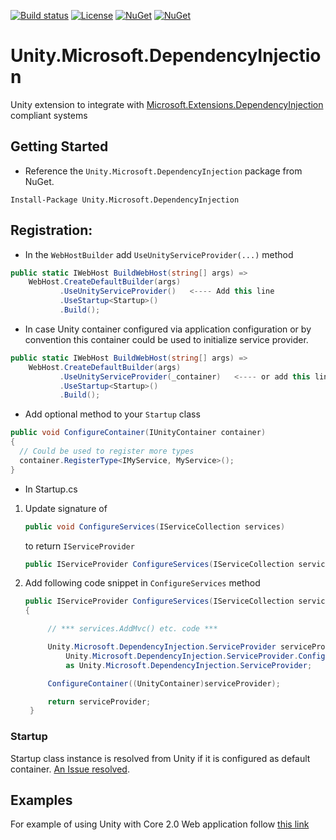 [![Build status](https://ci.appveyor.com/api/projects/status/sevk2yb2jokf8ltr/branch/master?svg=true)](https://ci.appveyor.com/project/IoC-Unity/microsoft-dependency-injection/branch/master)
[![License](https://img.shields.io/badge/license-apache%202.0-60C060.svg)](https://github.com/IoC-Unity/microsoft-dependency-injection/blob/master/LICENSE)
[![NuGet](https://img.shields.io/nuget/dt/Unity.Microsoft.DependencyInjection.svg)](https://www.nuget.org/packages/Unity.Microsoft.DependencyInjection)
[![NuGet](https://img.shields.io/nuget/v/Unity.Microsoft.DependencyInjection.svg)](https://www.nuget.org/packages/Unity.Microsoft.DependencyInjection)

# Unity.Microsoft.DependencyInjection
Unity extension to integrate with [Microsoft.Extensions.DependencyInjection](https://github.com/aspnet/DependencyInjection)  compliant systems

## Getting Started
- Reference the `Unity.Microsoft.DependencyInjection` package from NuGet.
```
Install-Package Unity.Microsoft.DependencyInjection
```

## Registration:
- In the `WebHostBuilder` add `UseUnityServiceProvider(...)` method

```C#
public static IWebHost BuildWebHost(string[] args) =>
    WebHost.CreateDefaultBuilder(args)
           .UseUnityServiceProvider()   <---- Add this line
           .UseStartup<Startup>()
           .Build();
```

- In case Unity container configured via application configuration or by convention this container could be used to initialize service provider.

```C#
public static IWebHost BuildWebHost(string[] args) =>
    WebHost.CreateDefaultBuilder(args)
           .UseUnityServiceProvider(_container)   <---- or add this line
           .UseStartup<Startup>()
           .Build();
```

- Add optional method to your `Startup` class
```C#
public void ConfigureContainer(IUnityContainer container)
{
  // Could be used to register more types
  container.RegisterType<IMyService, MyService>();
}
```

- In Startup.cs
1. Update signature of 

    ```C# 
    public void ConfigureServices(IServiceCollection services)
    ```

    to return `IServiceProvider`

    ```C#
    public IServiceProvider ConfigureServices(IServiceCollection services)
    ```
    
2. Add following code snippet in `ConfigureServices` method

   ```C#
   public IServiceProvider ConfigureServices(IServiceCollection services)
   {

        // *** services.AddMvc() etc. code ***

        Unity.Microsoft.DependencyInjection.ServiceProvider serviceProvider = 
            Unity.Microsoft.DependencyInjection.ServiceProvider.ConfigureServices(services)
            as Unity.Microsoft.DependencyInjection.ServiceProvider;

        ConfigureContainer((UnityContainer)serviceProvider);

        return serviceProvider;
    }
   ```


### Startup

Startup class instance is resolved from Unity if it is configured as default container. [An Issue resolved](https://github.com/aspnet/Hosting/issues/1309).

## Examples

For example of using Unity with Core 2.0 Web application follow [this link](https://github.com/unitycontainer/examples/tree/master/src/AspNetCoreExample)

